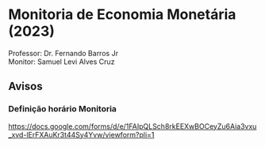# Monitoria de Economia Monetária (2023)
Professor: Dr. Fernando Barros Jr
<br>
Monitor: Samuel Levi Alves Cruz
<br>

## Avisos
### Definição horário Monitoria
https://docs.google.com/forms/d/e/1FAIpQLSch8rkEEXwBOCeyZu6Aia3vxu_xvd-lErFXAuKr3t44Sy4Yvw/viewform?pli=1
